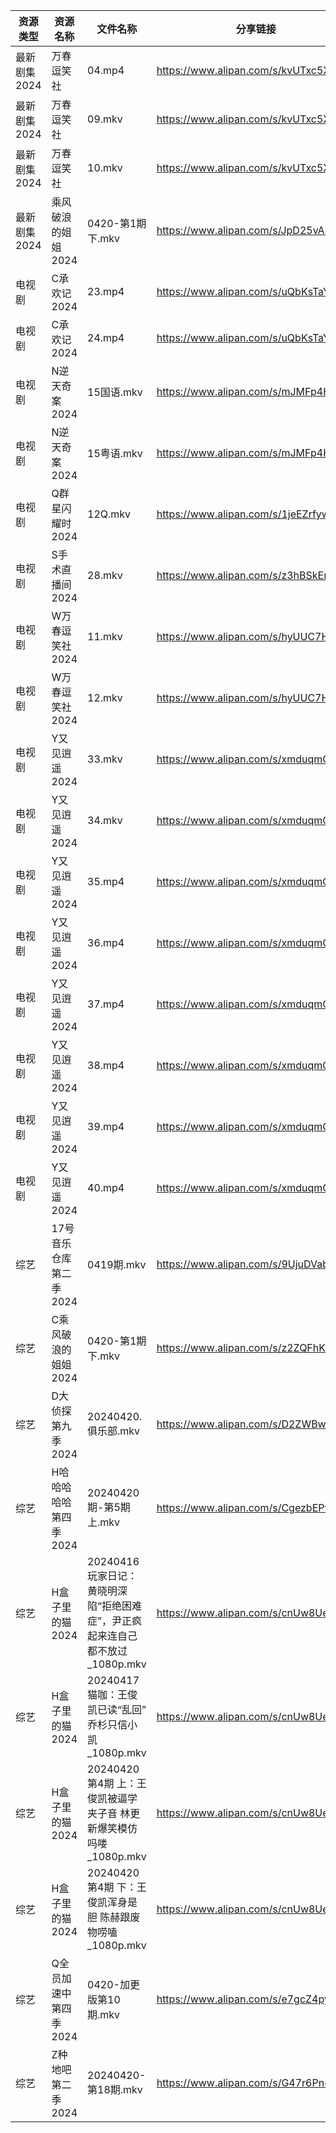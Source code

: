 | 资源类型     | 资源名称           | 文件名称                                              | 分享链接                                 | 更新时间                |
| -------- | -------------- | ------------------------------------------------- | ------------------------------------ | ------------------- |
| 最新剧集2024 | 万春逗笑社          | 04.mp4                                            | https://www.alipan.com/s/kvUTxc5X5LP | 2024-04-20 07:38:07 |
| 最新剧集2024 | 万春逗笑社          | 09.mkv                                            | https://www.alipan.com/s/kvUTxc5X5LP | 2024-04-20 07:38:06 |
| 最新剧集2024 | 万春逗笑社          | 10.mkv                                            | https://www.alipan.com/s/kvUTxc5X5LP | 2024-04-20 07:38:06 |
| 最新剧集2024 | 乘风破浪的姐姐2024    | 0420-第1期下.mkv                                     | https://www.alipan.com/s/JpD25vAKLj9 | 2024-04-20 14:06:13 |
| 电视剧      | C承欢记2024       | 23.mp4                                            | https://www.alipan.com/s/uQbKsTaY49P | 2024-04-20 18:50:15 |
| 电视剧      | C承欢记2024       | 24.mp4                                            | https://www.alipan.com/s/uQbKsTaY49P | 2024-04-20 18:50:15 |
| 电视剧      | N逆天奇案2024      | 15国语.mkv                                          | https://www.alipan.com/s/mJMFp4HEXy4 | 2024-04-20 18:50:38 |
| 电视剧      | N逆天奇案2024      | 15粤语.mkv                                          | https://www.alipan.com/s/mJMFp4HEXy4 | 2024-04-20 18:50:37 |
| 电视剧      | Q群星闪耀时2024     | 12Q.mkv                                           | https://www.alipan.com/s/1jeEZrfywxW | 2024-04-20 18:50:44 |
| 电视剧      | S手术直播间2024     | 28.mkv                                            | https://www.alipan.com/s/z3hBSkEnoHj | 2024-04-20 18:50:47 |
| 电视剧      | W万春逗笑社2024     | 11.mkv                                            | https://www.alipan.com/s/hyUUC7HUFp6 | 2024-04-20 18:50:50 |
| 电视剧      | W万春逗笑社2024     | 12.mkv                                            | https://www.alipan.com/s/hyUUC7HUFp6 | 2024-04-20 18:50:49 |
| 电视剧      | Y又见逍遥2024      | 33.mkv                                            | https://www.alipan.com/s/xmduqmGsokz | 2024-04-20 18:51:00 |
| 电视剧      | Y又见逍遥2024      | 34.mkv                                            | https://www.alipan.com/s/xmduqmGsokz | 2024-04-20 18:50:59 |
| 电视剧      | Y又见逍遥2024      | 35.mp4                                            | https://www.alipan.com/s/xmduqmGsokz | 2024-04-20 18:50:59 |
| 电视剧      | Y又见逍遥2024      | 36.mp4                                            | https://www.alipan.com/s/xmduqmGsokz | 2024-04-20 18:50:59 |
| 电视剧      | Y又见逍遥2024      | 37.mp4                                            | https://www.alipan.com/s/xmduqmGsokz | 2024-04-20 18:50:58 |
| 电视剧      | Y又见逍遥2024      | 38.mp4                                            | https://www.alipan.com/s/xmduqmGsokz | 2024-04-20 18:50:58 |
| 电视剧      | Y又见逍遥2024      | 39.mp4                                            | https://www.alipan.com/s/xmduqmGsokz | 2024-04-20 18:50:58 |
| 电视剧      | Y又见逍遥2024      | 40.mp4                                            | https://www.alipan.com/s/xmduqmGsokz | 2024-04-20 18:50:58 |
| 综艺       | 17号音乐仓库第二季2024 | 0419期.mkv                                         | https://www.alipan.com/s/9UjuDVabbAo | 2024-04-20 00:05:10 |
| 综艺       | C乘风破浪的姐姐2024   | 0420-第1期下.mkv                                     | https://www.alipan.com/s/z2ZQFhKX5nR | 2024-04-20 14:05:22 |
| 综艺       | D大侦探第九季2024    | 20240420.俱乐部.mkv                                  | https://www.alipan.com/s/D2ZWBwPxiYi | 2024-04-20 14:05:27 |
| 综艺       | H哈哈哈哈哈第四季2024  | 20240420期-第5期上.mkv                                | https://www.alipan.com/s/CgezbEPvmVp | 2024-04-20 14:05:31 |
| 综艺       | H盒子里的猫2024     | 20240416 玩家日记：黄晓明深陷“拒绝困难症”，尹正疯起来连自己都不放过_1080p.mkv | https://www.alipan.com/s/cnUw8UeQ7bS | 2024-04-20 14:05:37 |
| 综艺       | H盒子里的猫2024     | 20240417 猫咖：王俊凯已读“乱回” 乔杉只信小凯_1080p.mkv            | https://www.alipan.com/s/cnUw8UeQ7bS | 2024-04-20 14:05:37 |
| 综艺       | H盒子里的猫2024     | 20240420 第4期 上：王俊凯被逼学夹子音 林更新爆笑模仿吗喽_1080p.mkv      | https://www.alipan.com/s/cnUw8UeQ7bS | 2024-04-20 14:05:37 |
| 综艺       | H盒子里的猫2024     | 20240420 第4期 下：王俊凯浑身是胆 陈赫跟废物唠嗑_1080p.mkv          | https://www.alipan.com/s/cnUw8UeQ7bS | 2024-04-20 14:05:36 |
| 综艺       | Q全员加速中第四季2024  | 0420-加更版第10期.mkv                                  | https://www.alipan.com/s/e7gcZ4pytd9 | 2024-04-20 14:05:50 |
| 综艺       | Z种地吧第二季2024    | 20240420-第18期.mkv                                 | https://www.alipan.com/s/G47r6Pn4GFV | 2024-04-20 14:06:02 |
